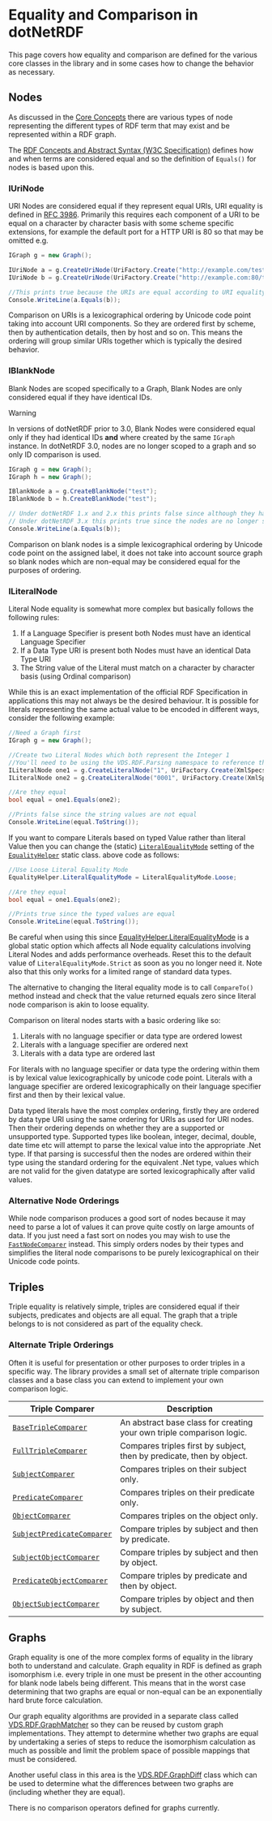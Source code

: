 # Equality and Comparison in dotNetRDF

This page covers how equality and comparison are defined for the various core classes in the library and in some cases how to change the behavior as necessary.

## Nodes

As discussed in the [Core Concepts](core_concepts.md) there are various types of node representing the different types of RDF term that may exist and be represented within a RDF graph.

The [RDF Concepts and Abstract Syntax (W3C Specification)](http://www.w3.org/TR/rdf-concepts/) defines how and when terms are considered equal and so the definition of `Equals()` for nodes is based upon this.

### IUriNode

URI Nodes are considered equal if they represent equal URIs, URI equality is defined in [RFC 3986](http://www.ietf.org/rfc/rfc3986.txt).  Primarily this requires each component of a URI to be equal on a character by character basis with some scheme specific extensions, for example the default port for a HTTP URI is 80 so that may be omitted e.g.

```csharp
IGraph g = new Graph();

IUriNode a = g.CreateUriNode(UriFactory.Create("http://example.com/test"));
IUriNode b = g.CreateUriNode(UriFactory.Create("http://example.com:80/test"));

//This prints true because the URIs are equal according to URI equality rules
Console.WriteLine(a.Equals(b));
```

Comparison on URIs is a lexicographical ordering by Unicode code point taking into account URI components.  So they are ordered first by scheme, then by authentication details, then by host and so on.  This means the ordering will group similar URIs together which is typically the desired behavior.

### IBlankNode

Blank Nodes are scoped specifically to a Graph, Blank Nodes are only considered equal if they have identical IDs.

> [!WARNING]
> In versions of dotNetRDF prior to 3.0, Blank Nodes were considered equal only if they had identical IDs **and** where created by the same `IGraph` instance. In dotNetRDF 3.0, nodes are no longer scoped to a graph and so only ID comparison is used.

```csharp
IGraph g = new Graph();
IGraph h = new Graph();

IBlankNode a = g.CreateBlankNode("test");
IBlankNode b = h.CreateBlankNode("test");

// Under dotNetRDF 1.x and 2.x this prints false since although they have the same ID they come from different graphs
// Under dotNetRDF 3.x this prints true since the nodes are no longer scoped to a graph.
Console.WriteLine(a.Equals(b));
```

Comparison on blank nodes is a simple lexicographical ordering by Unicode code point on the assigned label, it does not take into account source graph so blank nodes which are non-equal may be considered equal for the purposes of ordering.

### ILiteralNode

Literal Node equality is somewhat more complex but basically follows the following rules:

1. If a Language Specifier is present both Nodes must have an identical Language Specifier
1. If a Data Type URI is present both Nodes must have an identical Data Type URI
1. The String value of the Literal must match on a character by character basis (using Ordinal comparison)

While this is an exact implementation of the official RDF Specification in applications this may not always be the desired behaviour. It is possible for literals representing the same actual value to be encoded in different ways, consider the following example:

```csharp
//Need a Graph first
IGraph g = new Graph();

//Create two Literal Nodes which both represent the Integer 1
//You'll need to be using the VDS.RDF.Parsing namespace to reference the constants used here
ILiteralNode one1 = g.CreateLiteralNode("1", UriFactory.Create(XmlSpecsHelper.XmlSchemaDataTypeInteger));
ILiteralNode one2 = g.CreateLiteralNode("0001", UriFactory.Create(XmlSpecsHelper.XmlSchemaDataTypeInteger));

//Are they equal
bool equal = one1.Equals(one2);

//Prints false since the string values are not equal
Console.WriteLine(equal.ToString());
```

If you want to compare Literals based on typed Value rather than literal Value then you can change the (static) [`LiteralEqualityMode`](xref:VDS.RDF.EqualityHelper.LiteralEqualityMode) setting of the [`EqualityHelper`](xref:VDS.RDF.EqualityHelper) static class. above code as follows:

```csharp
//Use Loose Literal Equality Mode
EqualityHelper.LiteralEqualityMode = LiteralEqualityMode.Loose;

//Are they equal
bool equal = one1.Equals(one2);

//Prints true since the typed values are equal
Console.WriteLine(equal.ToString());
```

Be careful when using this since [EqualityHelper.LiteralEqualityMode](xref:VDS.RDF.EqualityHelper.LiteralEqualityMode) is a global static option which affects all Node equality calculations involving Literal Nodes and adds performance overheads.
Reset this to the default value of `LiteralEqualityMode.Strict` as soon as you no longer need it.
Note also that this only works for a limited range of standard data types.

The alternative to changing the literal equality mode is to call `CompareTo()` method instead and check that the value returned equals zero since literal node comparison is akin to loose equality.

Comparison on literal nodes starts with a basic ordering like so:

1. Literals with no language specifier or data type are ordered lowest
1. Literals with a language specifier are ordered next
1. Literals with a data type are ordered last

For literals with no language specifier or data type the ordering within them is by lexical value lexicographically by unicode code point.  Literals with a language specifier are ordered lexicographically on their language specifier first and then by their lexical value.

Data typed literals have the most complex ordering, firstly they are ordered by data type URI using the same ordering for URIs as used for URI nodes.  Then their ordering depends on whether they are a supported or unsupported type.  Supported types like boolean, integer, decimal, double, date time etc will attempt to parse the lexical value into the appropriate .Net type.  If that parsing is successful then the nodes are ordered within their type using the standard ordering for the equivalent .Net type, values which are not valid for the given datatype are sorted lexicographically after valid values.

### Alternative Node Orderings

While node comparison produces a good sort of nodes because it may need to parse a lot of values it can prove quite costly on large amounts of data.  If you just need a fast sort on nodes you may wish to use the [`FastNodeComparer`](xref:VDS.RDF.FastNodeComparer) instead.  This simply orders nodes by their types and simplifies the literal node comparisons to be purely lexicographical on their Unicode code points.

## Triples

Triple equality is relatively simple, triples are considered equal if their subjects, predicates and objects are all equal.  The graph that a triple belongs to is not considered as part of the equality check.

### Alternate Triple Orderings

Often it is useful for presentation or other purposes to order triples in a specific way.
The library provides a small set of alternate triple comparison classes and a base class you can extend to implement your own comparison logic.

| Triple Comparer | Description |
|-----------------|-------------|
| [`BaseTripleComparer`](xref:VDS.RDF.BaseTripleComparer) | An abstract base class for creating your own triple comparison logic. |
| [`FullTripleComparer`](xref:VDS.RDF.FullTripleComparer) | Compares triples first by subject, then by predicate, then by object. |
| [`SubjectComparer`](xref:VDS.RDF.SubjectComparer) | Compares triples on their subject only. |
| [`PredicateComparer`](xref:VDS.RDF.PredicateComparer) | Compares triples on their predicate only. |
| [`ObjectComparer`](xref:VDS.RDF.ObjectComparer) | Compares triples on the object only. |
| [`SubjectPredicateComparer`](xref:VDS.RDF.SubjectPredicateComparer) | Compare triples by subject and then by predicate. |
| [`SubjectObjectComparer`](xref:VDS.RDF.SubjectObjectComparer) | Compare triples by subject and then by object. |
| [`PredicateObjectComparer`](xref:VDS.RDF.PredicateObjectComparer) | Compare triples by predicate and then by object. |
| [`ObjectSubjectComparer`](xref:VDS.RDF.ObjectSubjectComparer) | Compare triples by object and then by subject. |

## Graphs

Graph equality is one of the more complex forms of equality in the library both to understand and calculate.  Graph equality in RDF is defined as graph isomorphism i.e. every triple in one must be present in the other accounting for blank node labels being different.  This means that in the worst case determining that two graphs are equal or non-equal can be an exponentially hard brute force calculation.

Our graph equality algorithms are provided in a separate class called [VDS.RDF.GraphMatcher](xref:VDS.RDF.GraphMatcher) so they can be reused by custom graph implementations.  They attempt to determine whether two graphs are equal by undertaking a series of steps to reduce the isomorphism calculation as much as possible and limit the problem space of possible mappings that must be considered.

Another useful class in this area is the [VDS.RDF.GraphDiff](xref:VDS.RDF.GraphDiff) class which can be used to determine what the differences between two graphs are (including whether they are equal).

There is no comparison operators defined for graphs currently.